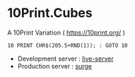 # 10Print.Cubes

A 10Print Variation ( https://10print.org/ )

```
10 PRINT CHR$(205.5+RND(1)); : GOTO 10
```

- Development server : [live-server](https://www.npmjs.com/package/live-server)
- Production server : [surge](https://surge.sh/)
